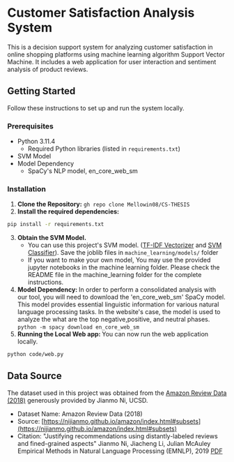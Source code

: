 # Customer Satisfaction Analysis System

This is a decision support system for analyzing customer satisfaction in online shopping platforms using machine learning algorithm Support Vector Machine.
It includes a web application for user interaction and sentiment analysis of product reviews.

## Getting Started

Follow these instructions to set up and run the system locally.

### Prerequisites
- Python 3.11.4
  - Required Python libraries (listed in `requirements.txt`)
- SVM Model
- Model Dependency
  - SpaCy's NLP model, en_core_web_sm

### Installation
1. <b>Clone the Repository:</b> `gh repo clone Mellowin08/CS-THESIS`
2. <b>Install the required dependencies:</b>
```bash
pip install -r requirements.txt
```
3. <b> Obtain the SVM Model.</b>
    - You can use this project's SVM model. ([TF-IDF Vectorizer](https://drive.google.com/file/d/1EzHFwNxd1FXUvZ8sArzX0moWrhA0fdHP/view?usp=drive_link) and [SVM Classifier](https://drive.google.com/file/d/1ABWUGve7-HnrITGXyiQ2GpGj0yEXaOxm/view?usp=drive_link)).
    Save the joblib files in `machine_learning/models/` folder
    - If you want to make your own model, You may use the provided jupyter notebooks in the machine learning folder. Please check the README file in the machine_learning folder for the complete instructions.
4. <b>Model Dependency: </b> In order to perform a consolidated analysis with our tool, you will need to download the 'en_core_web_sm' SpaCy model. This model provides essential linguistic information for various natural language processing tasks. In the website's case, the model is used to analyze the what are the top negative,positive, and neutral phases.
`python -m spacy download en_core_web_sm`
5. <b> Running the Local Web app: </b>You can now run the web application locally.
```bash
python code/web.py
```


## Data Source

The dataset used in this project was obtained from the [Amazon Review Data (2018)](https://nijianmo.github.io/amazon/index.html#subsets) generously provided by Jianmo Ni, UCSD.

- Dataset Name: Amazon Review Data (2018)
- Source: [https://nijianmo.github.io/amazon/index.html#subsets](https://nijianmo.github.io/amazon/index.html#subsets)
- Citation:
  "Justifying recommendations using distantly-labeled reviews and fined-grained aspects"
  Jianmo Ni, Jiacheng Li, Julian McAuley
  Empirical Methods in Natural Language Processing (EMNLP), 2019
  [PDF](http://cseweb.ucsd.edu/~jmcauley/pdfs/emnlp19a.pdf)
